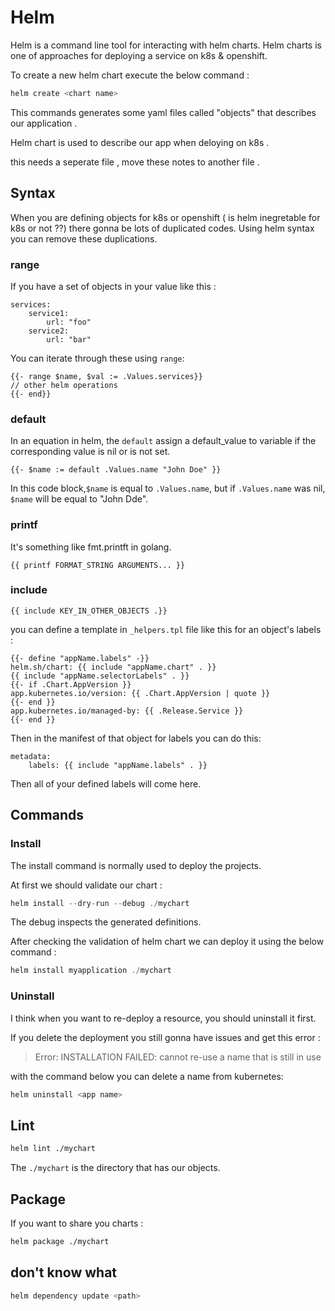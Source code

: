 # Helm

Helm is a command line tool for interacting with helm charts. Helm charts is one of approaches for deploying a service on k8s & openshift.

To create a new helm chart execute the below command :
```bash
helm create <chart name>
```

This commands generates some yaml files called "objects" that describes our application .

Helm chart is used to describe our app when deloying on k8s .


this needs a seperate file , move these notes to another file . 

## Syntax 

When you are defining objects for k8s or openshift ( is helm inegretable for k8s or not ??) there gonna be lots of duplicated codes. Using helm syntax you can remove these duplications. 

### range
If you have a set of objects in your value like this :
```
services:
    service1:
        url: "foo"
    service2: 
        url: "bar"
```

You can iterate through these using `range`:

```
{{- range $name, $val := .Values.services}}
// other helm operations 
{{- end}}
```

### default 

In an equation in helm, the `default` assign a default_value to variable if the corresponding value is nil or is not set. 

```
{{- $name := default .Values.name "John Doe" }}
```

In this code block,`$name` is equal to `.Values.name`, but if `.Values.name` was nil, `$name` will be equal to "John Dde".

### printf
It's something like fmt.printft in golang. 

```
{{ printf FORMAT_STRING ARGUMENTS... }}
```

### include 

```
{{ include KEY_IN_OTHER_OBJECTS .}}
```

you can define a template in `_helpers.tpl` file like this for an object's labels : 
```helm
{{- define "appName.labels" -}}
helm.sh/chart: {{ include "appName.chart" . }}
{{ include "appName.selectorLabels" . }}
{{- if .Chart.AppVersion }}
app.kubernetes.io/version: {{ .Chart.AppVersion | quote }}
{{- end }}
app.kubernetes.io/managed-by: {{ .Release.Service }}
{{- end }}
```

Then in the manifest of that object for labels you can do this: 
```
metadata: 
    labels: {{ include "appName.labels" . }}
```

Then all of your defined labels will come here. 

## Commands

### Install
The install command is normally used to deploy the projects.

At first we should validate our chart : 
```go
helm install --dry-run --debug ./mychart
```
The debug inspects the generated definitions.

After checking the validation of helm chart we can deploy it using the below command : 
```go
helm install myapplication ./mychart 
```

### Uninstall 

I think when you want to re-deploy a resource, you should uninstall it first. 

If you delete the deployment you still gonna have issues and get this error : 

> Error: INSTALLATION FAILED: cannot re-use a name that is still in use

with the command below you can delete a name from kubernetes:
```bash
helm uninstall <app name>
```

## Lint
```bash
helm lint ./mychart
```
The `./mychart` is the directory that has our objects.

## Package 
If you want to share you charts : 
```bash
helm package ./mychart
```

## don't know what 
```bash
helm dependency update <path>
```
